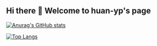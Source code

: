 ## Hi there 👋 Welcome to huan-yp's page

[![Anurag's GitHub stats](https://github-readme-stats.vercel.app/api?username=huan-yp)](https://github.com/anuraghazra/github-readme-stats)

[![Top Langs](https://github-readme-stats.vercel.app/api/top-langs/?username=huan-yp)](https://github.com/anuraghazra/github-readme-stats)

